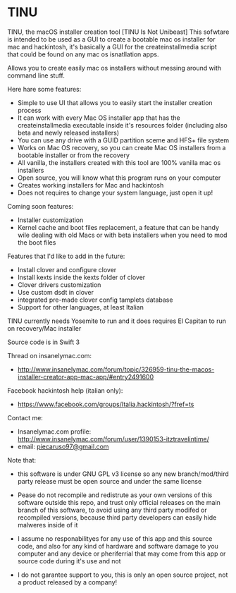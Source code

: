 # TINU
TINU, the macOS installer creation tool
[TINU Is Not Unibeast]
This sofwtare is intended to be used as a GUI to create a bootable mac os installer for mac and hackintosh, it's basically a GUI for the createinstallmedia script that could be found on any mac os isnatllation apps.

Allows you to create easily mac os installers without messing around with command line stuff. 

Here hare some features:
 - Simple to use UI that allows you to easily start the installer creation process
 - It can work with every Mac OS installer app that has the createinstallmedia executable inside it's resources folder (including also beta and newly released installers)
 - You can use any drive with a GUID partition sceme and HFS+ file system 
 - Works on Mac OS recovery, so you can create Mac OS installers from a bootable installer or from the recovery
 - All vanilla, the installers created with this tool are 100% vanilla mac os installers
 - Open source, you will know what this program runs on your computer
 - Creates working installers for Mac and hackintosh
 - Does not requires to change your system language, just open it up!
 
Coming soon features:
 - Installer customization
 - Kernel cache and boot files replacement, a feature that can be handy wile dealing with old Macs or with beta installers when you need to mod the boot files
 
Features that I'd like to add in the future:
 - Install clover and configure clover
 - Install kexts inside the kexts folder of clover
 - Clover drivers customization
 - Use custom dsdt in clover
 - integrated pre-made clover config tamplets database
 - Support for other languages, at least Italian
 
TINU currently needs Yosemite to run and it does requires El Capitan to run on recovery/Mac installer

Source code is in Swift 3

Thread on insanelymac.com:
  - http://www.insanelymac.com/forum/topic/326959-tinu-the-macos-installer-creator-app-mac-app/#entry2491600
  
Facebook hackintosh help (italian only):
  - https://www.facebook.com/groups/Italia.hackintosh/?fref=ts
  
Contact me:
  - Insanelymac.com profile: http://www.insanelymac.com/forum/user/1390153-itztravelintime/
  - email: piecaruso97@gmail.com
  
Note that:
 - this software is under GNU GPL v3 license so any new branch/mod/third party release must be open source and under the same license

 - Pease do not recompile and redistrute as your own versions of this software outside this repo, and trust only official releases on the main branch of this software, to avoid using any third party modifed or recompiled versions, because third party developers can easily hide malweres inside of it

 - I assume no responabilityes for any use of this app and this source code, and also for any kind of hardware and software damage to you computer and any device or pheriferrial that may come from this app or source code during it's use and not
 
 - I do not garantee support to you, this is only an open source project, not a product released by a company!

